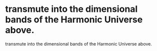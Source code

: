# transmute into the dimensional bands of the Harmonic Universe above.

transmute into the dimensional bands of the Harmonic Universe above.